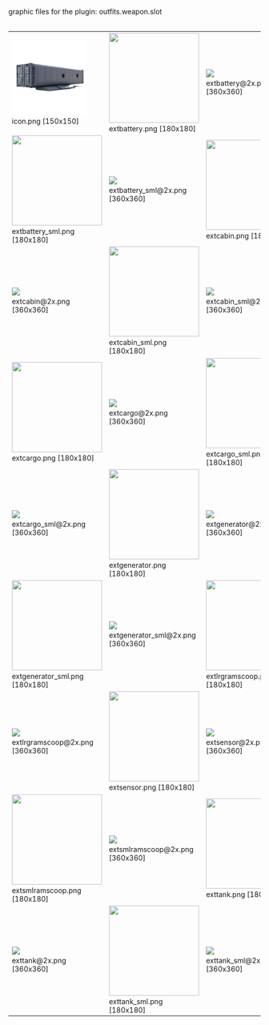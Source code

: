graphic files for the plugin: outfits.weapon.slot<br>
<br>
<table>
	<tr>
		<td><img src="https://github.com/zuckung/endless-sky-plugins/blob/main/myplugins/outfits.weapon.slot/icon.png?raw=true" width="150" height="150"><br>
		icon.png [150x150]</td>
		<td><img src="https://github.com/zuckung/endless-sky-plugins/blob/main/myplugins/outfits.weapon.slot/images/outfit/extbattery.png?raw=true" width="180" height="180"><br>
		extbattery.png [180x180]</td>
		<td><img src="https://github.com/zuckung/endless-sky-plugins/blob/main/myplugins/outfits.weapon.slot/images/outfit/extbattery@2x.png?raw=true" height="200"><br>
		extbattery@2x.png [360x360]</td>
	</tr>
	<tr>
		<td><img src="https://github.com/zuckung/endless-sky-plugins/blob/main/myplugins/outfits.weapon.slot/images/outfit/extbattery_sml.png?raw=true" width="180" height="180"><br>
		extbattery_sml.png [180x180]</td>
		<td><img src="https://github.com/zuckung/endless-sky-plugins/blob/main/myplugins/outfits.weapon.slot/images/outfit/extbattery_sml@2x.png?raw=true" height="200"><br>
		extbattery_sml@2x.png [360x360]</td>
		<td><img src="https://github.com/zuckung/endless-sky-plugins/blob/main/myplugins/outfits.weapon.slot/images/outfit/extcabin.png?raw=true" width="180" height="180"><br>
		extcabin.png [180x180]</td>
	</tr>
	<tr>
		<td><img src="https://github.com/zuckung/endless-sky-plugins/blob/main/myplugins/outfits.weapon.slot/images/outfit/extcabin@2x.png?raw=true" height="200"><br>
		extcabin@2x.png [360x360]</td>
		<td><img src="https://github.com/zuckung/endless-sky-plugins/blob/main/myplugins/outfits.weapon.slot/images/outfit/extcabin_sml.png?raw=true" width="180" height="180"><br>
		extcabin_sml.png [180x180]</td>
		<td><img src="https://github.com/zuckung/endless-sky-plugins/blob/main/myplugins/outfits.weapon.slot/images/outfit/extcabin_sml@2x.png?raw=true" height="200"><br>
		extcabin_sml@2x.png [360x360]</td>
	</tr>
	<tr>
		<td><img src="https://github.com/zuckung/endless-sky-plugins/blob/main/myplugins/outfits.weapon.slot/images/outfit/extcargo.png?raw=true" width="180" height="180"><br>
		extcargo.png [180x180]</td>
		<td><img src="https://github.com/zuckung/endless-sky-plugins/blob/main/myplugins/outfits.weapon.slot/images/outfit/extcargo@2x.png?raw=true" height="200"><br>
		extcargo@2x.png [360x360]</td>
		<td><img src="https://github.com/zuckung/endless-sky-plugins/blob/main/myplugins/outfits.weapon.slot/images/outfit/extcargo_sml.png?raw=true" width="180" height="180"><br>
		extcargo_sml.png [180x180]</td>
	</tr>
	<tr>
		<td><img src="https://github.com/zuckung/endless-sky-plugins/blob/main/myplugins/outfits.weapon.slot/images/outfit/extcargo_sml@2x.png?raw=true" height="200"><br>
		extcargo_sml@2x.png [360x360]</td>
		<td><img src="https://github.com/zuckung/endless-sky-plugins/blob/main/myplugins/outfits.weapon.slot/images/outfit/extgenerator.png?raw=true" width="180" height="180"><br>
		extgenerator.png [180x180]</td>
		<td><img src="https://github.com/zuckung/endless-sky-plugins/blob/main/myplugins/outfits.weapon.slot/images/outfit/extgenerator@2x.png?raw=true" height="200"><br>
		extgenerator@2x.png [360x360]</td>
	</tr>
	<tr>
		<td><img src="https://github.com/zuckung/endless-sky-plugins/blob/main/myplugins/outfits.weapon.slot/images/outfit/extgenerator_sml.png?raw=true" width="180" height="180"><br>
		extgenerator_sml.png [180x180]</td>
		<td><img src="https://github.com/zuckung/endless-sky-plugins/blob/main/myplugins/outfits.weapon.slot/images/outfit/extgenerator_sml@2x.png?raw=true" height="200"><br>
		extgenerator_sml@2x.png [360x360]</td>
		<td><img src="https://github.com/zuckung/endless-sky-plugins/blob/main/myplugins/outfits.weapon.slot/images/outfit/extlrgramscoop.png?raw=true" width="180" height="180"><br>
		extlrgramscoop.png [180x180]</td>
	</tr>
	<tr>
		<td><img src="https://github.com/zuckung/endless-sky-plugins/blob/main/myplugins/outfits.weapon.slot/images/outfit/extlrgramscoop@2x.png?raw=true" height="200"><br>
		extlrgramscoop@2x.png [360x360]</td>
		<td><img src="https://github.com/zuckung/endless-sky-plugins/blob/main/myplugins/outfits.weapon.slot/images/outfit/extsensor.png?raw=true" width="180" height="180"><br>
		extsensor.png [180x180]</td>
		<td><img src="https://github.com/zuckung/endless-sky-plugins/blob/main/myplugins/outfits.weapon.slot/images/outfit/extsensor@2x.png?raw=true" height="200"><br>
		extsensor@2x.png [360x360]</td>
	</tr>
	<tr>
		<td><img src="https://github.com/zuckung/endless-sky-plugins/blob/main/myplugins/outfits.weapon.slot/images/outfit/extsmlramscoop.png?raw=true" width="180" height="180"><br>
		extsmlramscoop.png [180x180]</td>
		<td><img src="https://github.com/zuckung/endless-sky-plugins/blob/main/myplugins/outfits.weapon.slot/images/outfit/extsmlramscoop@2x.png?raw=true" height="200"><br>
		extsmlramscoop@2x.png [360x360]</td>
		<td><img src="https://github.com/zuckung/endless-sky-plugins/blob/main/myplugins/outfits.weapon.slot/images/outfit/exttank.png?raw=true" width="180" height="180"><br>
		exttank.png [180x180]</td>
	</tr>
	<tr>
		<td><img src="https://github.com/zuckung/endless-sky-plugins/blob/main/myplugins/outfits.weapon.slot/images/outfit/exttank@2x.png?raw=true" height="200"><br>
		exttank@2x.png [360x360]</td>
		<td><img src="https://github.com/zuckung/endless-sky-plugins/blob/main/myplugins/outfits.weapon.slot/images/outfit/exttank_sml.png?raw=true" width="180" height="180"><br>
		exttank_sml.png [180x180]</td>
		<td><img src="https://github.com/zuckung/endless-sky-plugins/blob/main/myplugins/outfits.weapon.slot/images/outfit/exttank_sml@2x.png?raw=true" height="200"><br>
		exttank_sml@2x.png [360x360]</td>
	</tr>
</table>
